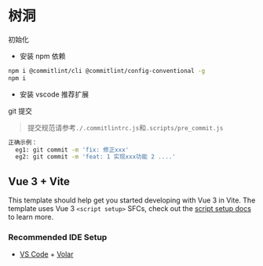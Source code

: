 # 树洞

初始化

- 安装 npm 依赖

```bash
npm i @commitlint/cli @commitlint/config-conventional -g
npm i
```

- 安装 vscode 推荐扩展

git 提交

> 提交规范请参考`./.commitlintrc.js`和`.scripts/pre_commit.js`

```bash
正确示例：
  eg1: git commit -m 'fix: 修正xxx'
  eg2: git commit -m 'feat: 1 实现xxx功能 2 ....'
```

## Vue 3 + Vite

This template should help get you started developing with Vue 3 in Vite. The template uses Vue 3 `<script setup>` SFCs, check out the [script setup docs](https://v3.vuejs.org/api/sfc-script-setup.html#sfc-script-setup) to learn more.

### Recommended IDE Setup

- [VS Code](https://code.visualstudio.com/) + [Volar](https://marketplace.visualstudio.com/items?itemName=johnsoncodehk.volar)
